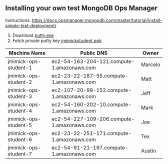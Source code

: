 ## Installing your own test MongoDB Ops Manager

Instructions:
https://docs.opsmanager.mongodb.com/master/tutorial/install-simple-test-deployment/

1. Download [putty.exe](http://the.earth.li/~sgtatham/putty/latest/x86/putty.exe)
2. Fetch private putty key [jmimickstudent.ppk](jmimickstudent.ppk)


Machine Name | Public DNS | Owner 
------------ | ---------- | -----
jmimick-ops-student-1 | ec2-54-163-204-121.compute-1.amazonaws.com | Marcelo
jmimick-ops-student-2 | ec2-23-22-187-55.compute-1.amazonaws.com | Matt
jmimick-ops-student-3 | ec2-107-20-99-152.compute-1.amazonaws.com | Jeff
jmimick-ops-student-4 | ec2-54-160-202-10.compute-1.amazonaws.com | Mark
jmimick-ops-student-5 | ec2-54-227-109-206.compute-1.amazonaws.com | Joe
jmimick-ops-student-6 | ec2-23-22-251-171.compute-1.amazonaws.com | Tex
jmimick-ops-student-7 | ec2-54-91-21-197.compute-1.amazonaws.com | Austin


